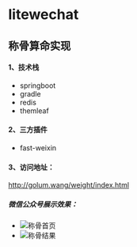 # litewechat
## 称骨算命实现
#### 1、技术栈
* springboot
* gradle
* redis
* themleaf
#### 2、三方插件
* fast-weixin
#### 3、访问地址：
http://golum.wang/weight/index.html
##### 微信公众号展示效果：
* ![称骨首页](http://golum.wang/weight-index.jpeg)
* ![称骨结果](http://golum.wang/weight-info.jpeg)
